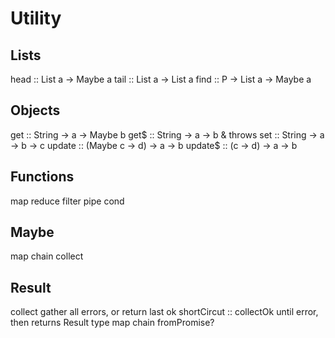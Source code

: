 # Utility

## Lists

head :: List a -> Maybe a
tail :: List a -> List a
find :: P -> List a -> Maybe a

## Objects

get :: String -> a -> Maybe b
get$ :: String -> a -> b & throws
set :: String -> a -> b -> c
update :: (Maybe c -> d) -> a -> b
update$ :: (c -> d) -> a -> b

## Functions

map
reduce
filter
pipe
cond


## Maybe

map
chain
collect

## Result

collect gather all errors, or return last ok
shortCircut :: collectOk until error, then returns Result type
map
chain
fromPromise?


